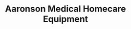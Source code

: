 ---
title: "Aaronson Medical Homecare Equipment"
url: /essex/aaronson-medical-homecare-equipment/
shop: medical supply
---